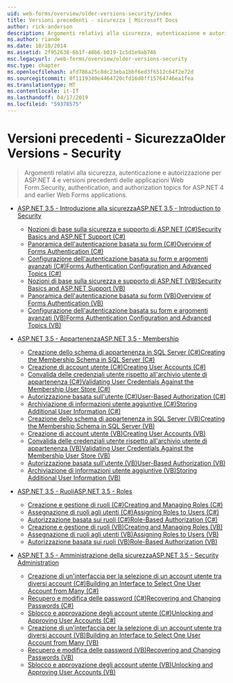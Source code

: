 ```yaml
---
uid: web-forms/overview/older-versions-security/index
title: Versioni precedenti - sicurezza | Microsoft Docs
author: rick-anderson
description: Argomenti relativi alla sicurezza, autenticazione e autorizzazione per ASP.NET 4 e versioni precedenti delle applicazioni Web Form.
ms.author: riande
ms.date: 10/18/2014
ms.assetid: 2f952638-6b1f-48b6-b019-1c5d1e9ab746
msc.legacyurl: /web-forms/overview/older-versions-security
msc.type: chapter
ms.openlocfilehash: afd786a25c8dc23eba1bbf6ed3f6512c64f2e72d
ms.sourcegitcommit: 0f1119340e4464720cfd16d0ff15764746ea1fea
ms.translationtype: MT
ms.contentlocale: it-IT
ms.lasthandoff: 04/17/2019
ms.locfileid: "59378575"
---
```

# <a name="older-versions---security"></a><span data-ttu-id="f0101-103">Versioni precedenti - Sicurezza</span><span class="sxs-lookup"><span data-stu-id="f0101-103">Older Versions - Security</span></span>

> <span data-ttu-id="f0101-104">Argomenti relativi alla sicurezza, autenticazione e autorizzazione per ASP.NET 4 e versioni precedenti delle applicazioni Web Form.</span><span class="sxs-lookup"><span data-stu-id="f0101-104">Security, authentication, and authorization topics for ASP.NET 4 and earlier Web Forms applications.</span></span>


- [<span data-ttu-id="f0101-105">ASP.NET 3.5 - Introduzione alla sicurezza</span><span class="sxs-lookup"><span data-stu-id="f0101-105">ASP.NET 3.5 - Introduction to Security</span></span>](introduction/index.md)

    - [<span data-ttu-id="f0101-106">Nozioni di base sulla sicurezza e supporto di ASP.NET (C#)</span><span class="sxs-lookup"><span data-stu-id="f0101-106">Security Basics and ASP.NET Support (C#)</span></span>](introduction/security-basics-and-asp-net-support-cs.md)
    - [<span data-ttu-id="f0101-107">Panoramica dell'autenticazione basata su form (C#)</span><span class="sxs-lookup"><span data-stu-id="f0101-107">Overview of Forms Authentication (C#)</span></span>](introduction/an-overview-of-forms-authentication-cs.md)
    - [<span data-ttu-id="f0101-108">Configurazione dell'autenticazione basata su form e argomenti avanzati (C#)</span><span class="sxs-lookup"><span data-stu-id="f0101-108">Forms Authentication Configuration and Advanced Topics (C#)</span></span>](introduction/forms-authentication-configuration-and-advanced-topics-cs.md)
    - [<span data-ttu-id="f0101-109">Nozioni di base sulla sicurezza e supporto di ASP.NET (VB)</span><span class="sxs-lookup"><span data-stu-id="f0101-109">Security Basics and ASP.NET Support (VB)</span></span>](introduction/security-basics-and-asp-net-support-vb.md)
    - [<span data-ttu-id="f0101-110">Panoramica dell'autenticazione basata su form (VB)</span><span class="sxs-lookup"><span data-stu-id="f0101-110">Overview of Forms Authentication (VB)</span></span>](introduction/an-overview-of-forms-authentication-vb.md)
    - [<span data-ttu-id="f0101-111">Configurazione dell'autenticazione basata su form e argomenti avanzati (VB)</span><span class="sxs-lookup"><span data-stu-id="f0101-111">Forms Authentication Configuration and Advanced Topics (VB)</span></span>](introduction/forms-authentication-configuration-and-advanced-topics-vb.md)
- [<span data-ttu-id="f0101-112">ASP.NET 3.5 - Appartenenza</span><span class="sxs-lookup"><span data-stu-id="f0101-112">ASP.NET 3.5 - Membership</span></span>](membership/index.md)

    - [<span data-ttu-id="f0101-113">Creazione dello schema di appartenenza in SQL Server (C#)</span><span class="sxs-lookup"><span data-stu-id="f0101-113">Creating the Membership Schema in SQL Server (C#)</span></span>](membership/creating-the-membership-schema-in-sql-server-cs.md)
    - [<span data-ttu-id="f0101-114">Creazione di account utente (C#)</span><span class="sxs-lookup"><span data-stu-id="f0101-114">Creating User Accounts (C#)</span></span>](membership/creating-user-accounts-cs.md)
    - [<span data-ttu-id="f0101-115">Convalida delle credenziali utente rispetto all'archivio utente di appartenenza (C#)</span><span class="sxs-lookup"><span data-stu-id="f0101-115">Validating User Credentials Against the Membership User Store (C#)</span></span>](membership/validating-user-credentials-against-the-membership-user-store-cs.md)
    - [<span data-ttu-id="f0101-116">Autorizzazione basata sull'utente (C#)</span><span class="sxs-lookup"><span data-stu-id="f0101-116">User-Based Authorization (C#)</span></span>](membership/user-based-authorization-cs.md)
    - [<span data-ttu-id="f0101-117">Archiviazione di informazioni utente aggiuntive (C#)</span><span class="sxs-lookup"><span data-stu-id="f0101-117">Storing Additional User Information (C#)</span></span>](membership/storing-additional-user-information-cs.md)
    - [<span data-ttu-id="f0101-118">Creazione dello schema di appartenenza in SQL Server (VB)</span><span class="sxs-lookup"><span data-stu-id="f0101-118">Creating the Membership Schema in SQL Server (VB)</span></span>](membership/creating-the-membership-schema-in-sql-server-vb.md)
    - [<span data-ttu-id="f0101-119">Creazione di account utente (VB)</span><span class="sxs-lookup"><span data-stu-id="f0101-119">Creating User Accounts (VB)</span></span>](membership/creating-user-accounts-vb.md)
    - [<span data-ttu-id="f0101-120">Convalida delle credenziali utente rispetto all'archivio utente di appartenenza (VB)</span><span class="sxs-lookup"><span data-stu-id="f0101-120">Validating User Credentials Against the Membership User Store (VB)</span></span>](membership/validating-user-credentials-against-the-membership-user-store-vb.md)
    - [<span data-ttu-id="f0101-121">Autorizzazione basata sull'utente (VB)</span><span class="sxs-lookup"><span data-stu-id="f0101-121">User-Based Authorization (VB)</span></span>](membership/user-based-authorization-vb.md)
    - [<span data-ttu-id="f0101-122">Archiviazione di informazioni utente aggiuntive (VB)</span><span class="sxs-lookup"><span data-stu-id="f0101-122">Storing Additional User Information (VB)</span></span>](membership/storing-additional-user-information-vb.md)
- [<span data-ttu-id="f0101-123">ASP.NET 3.5 - Ruoli</span><span class="sxs-lookup"><span data-stu-id="f0101-123">ASP.NET 3.5 - Roles</span></span>](roles/index.md)

    - [<span data-ttu-id="f0101-124">Creazione e gestione di ruoli (C#)</span><span class="sxs-lookup"><span data-stu-id="f0101-124">Creating and Managing Roles (C#)</span></span>](roles/creating-and-managing-roles-cs.md)
    - [<span data-ttu-id="f0101-125">Assegnazione di ruoli agli utenti (C#)</span><span class="sxs-lookup"><span data-stu-id="f0101-125">Assigning Roles to Users (C#)</span></span>](roles/assigning-roles-to-users-cs.md)
    - [<span data-ttu-id="f0101-126">Autorizzazione basata sui ruoli (C#)</span><span class="sxs-lookup"><span data-stu-id="f0101-126">Role-Based Authorization (C#)</span></span>](roles/role-based-authorization-cs.md)
    - [<span data-ttu-id="f0101-127">Creazione e gestione di ruoli (VB)</span><span class="sxs-lookup"><span data-stu-id="f0101-127">Creating and Managing Roles (VB)</span></span>](roles/creating-and-managing-roles-vb.md)
    - [<span data-ttu-id="f0101-128">Assegnazione di ruoli agli utenti (VB)</span><span class="sxs-lookup"><span data-stu-id="f0101-128">Assigning Roles to Users (VB)</span></span>](roles/assigning-roles-to-users-vb.md)
    - [<span data-ttu-id="f0101-129">Autorizzazione basata sui ruoli (VB)</span><span class="sxs-lookup"><span data-stu-id="f0101-129">Role-Based Authorization (VB)</span></span>](roles/role-based-authorization-vb.md)
- [<span data-ttu-id="f0101-130">ASP.NET 3.5 - Amministrazione della sicurezza</span><span class="sxs-lookup"><span data-stu-id="f0101-130">ASP.NET 3.5 - Security Administration</span></span>](admin/index.md)

    - [<span data-ttu-id="f0101-131">Creazione di un'interfaccia per la selezione di un account utente tra diversi account (C#)</span><span class="sxs-lookup"><span data-stu-id="f0101-131">Building an Interface to Select One User Account from Many (C#)</span></span>](admin/building-an-interface-to-select-one-user-account-from-many-cs.md)
    - [<span data-ttu-id="f0101-132">Recupero e modifica delle password (C#)</span><span class="sxs-lookup"><span data-stu-id="f0101-132">Recovering and Changing Passwords (C#)</span></span>](admin/recovering-and-changing-passwords-cs.md)
    - [<span data-ttu-id="f0101-133">Sblocco e approvazione degli account utente (C#)</span><span class="sxs-lookup"><span data-stu-id="f0101-133">Unlocking and Approving User Accounts (C#)</span></span>](admin/unlocking-and-approving-user-accounts-cs.md)
    - [<span data-ttu-id="f0101-134">Creazione di un'interfaccia per la selezione di un account utente tra diversi account (VB)</span><span class="sxs-lookup"><span data-stu-id="f0101-134">Building an Interface to Select One User Account from Many (VB)</span></span>](admin/building-an-interface-to-select-one-user-account-from-many-vb.md)
    - [<span data-ttu-id="f0101-135">Recupero e modifica delle password (VB)</span><span class="sxs-lookup"><span data-stu-id="f0101-135">Recovering and Changing Passwords (VB)</span></span>](admin/recovering-and-changing-passwords-vb.md)
    - [<span data-ttu-id="f0101-136">Sblocco e approvazione degli account utente (VB)</span><span class="sxs-lookup"><span data-stu-id="f0101-136">Unlocking and Approving User Accounts (VB)</span></span>](admin/unlocking-and-approving-user-accounts-vb.md)
